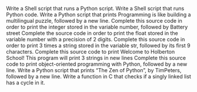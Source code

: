 Write a Shell script that runs a Python script.
Write a Shell script that runs Python code.
Write a Python script that prints Programming is like building a multilingual puzzle, followed by a new line.
Complete this source code in order to print the integer stored in the variable number, followed by Battery street
Complete the source code in order to print the float stored in the variable number with a precision of 2 digits.
Complete this source code in order to print 3 times a string stored in the variable str, followed by its first 9 characters.
Complete this source code to print Welcome to Holberton School!
This program will print 3 strings in new lines
Complete this source code to print object-oriented programming with Python, followed by a new line.
Write a Python script that prints “The Zen of Python”, by TimPeters, followed by a new line.
Write a function in C that checks if a singly linked list has a cycle in it.
